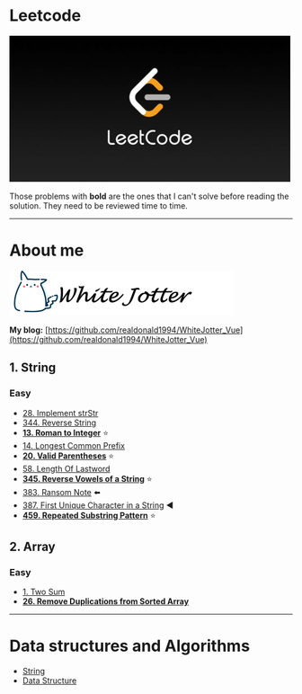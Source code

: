 # Leetcode 

![](https://raw.githubusercontent.com/realdonald1994/blog-resources/master/img/leetcode.jpeg)

Those problems with **bold** are the ones that I can't solve before reading the solution. They need to be
reviewed time to time.

---
# About me
![wjlogo.png](https://raw.githubusercontent.com/realdonald1994/blog-resources/master/img/blog.png)

**My blog:** [https://github.com/realdonald1994/WhiteJotter_Vue](https://github.com/realdonald1994/WhiteJotter_Vue)

## 1. String
### Easy
- [28. Implement strStr](./docs/notes/String/easy/28_Implement%20strStr().md)
- [344. Reverse String](https://github.com/realdonald1994/LeetCode/blob/master/docs/notes/String/easy/344_reverse_string.md)
- **[13. Roman to Integer](./docs/notes/String/easy/13_Roman_ToInteger.md)** :star:
- [14. Longest Common Prefix](./docs/notes/String/easy/14_Longest_Common_Prefix.md)
- **[20. Valid Parentheses](./docs/notes/String/easy/20_Valid_Parentheses.md)** :star:
- [58. Length Of Lastword](./docs/notes/String/easy/58_length_of_lastword.md)
- **[345. Reverse Vowels of a String](./docs/notes/String/easy/345_reverse_vowelsOfString.md)** :star:
- [383. Ransom Note](./docs/notes/String/easy/383_Ransom_Note.md) :arrow_left:
- [387. First Unique Character in a String](./docs/notes/String/easy/387_First_Unique_Character_inaString.md) :arrow_backward:
- **[459. Repeated Substring Pattern](./docs/notes/String/easy/459_Repeated_Substring_Pattern.md)** :star:


## 2. Array  
### Easy  
- [1. Two Sum](./docs/notes/Array/1_TwoSum.md) 
- **[26. Remove Duplications from Sorted Array](./docs/notes/Array/26_Remove_Duplications_from_sorted_array.md)**
---

# Data structures and Algorithms
- [String](./thinkings/string.md)
- [Data Structure](./thinkings/Data_Structure.md)


